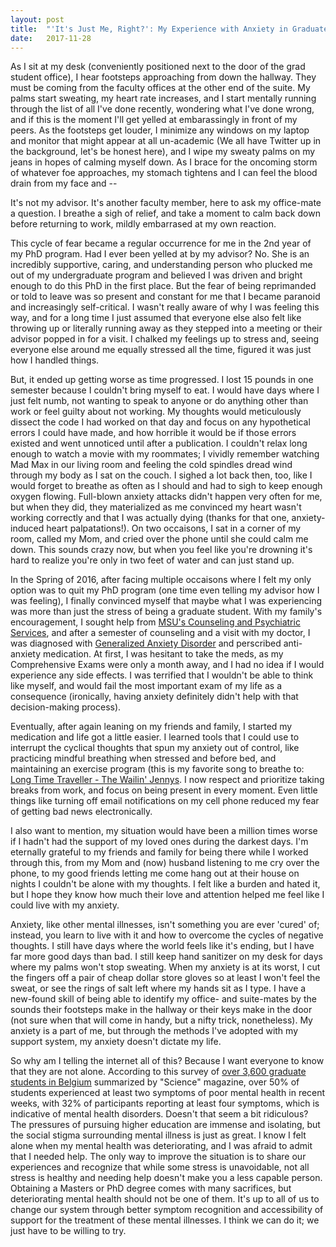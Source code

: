 ```yaml
---
layout: post
title:  "'It's Just Me, Right?': My Experience with Anxiety in Graduate School"
date:   2017-11-28
---
```


<p class="intro"><span class="dropcap">A</span>s I sit at my desk (conveniently positioned next to the door of the grad student office), I hear footsteps approaching from down the hallway. They must be coming from the faculty offices at the other end of the suite. My palms start sweating, my heart rate increases, and I start mentally running through the list of all I've done recently, wondering what I've done wrong, and if this is the moment I'll get yelled at embarassingly in front of my peers. As the footsteps get louder, I minimize any windows on my laptop and monitor that might appear at all un-academic (We all have Twitter up in the background, let's be honest here), and I wipe my sweaty palms on my jeans in hopes of calming myself down. As I brace for the oncoming storm of whatever foe approaches, my stomach tightens and I can feel the blood drain from my face and -- </p>

It's not my advisor. It's another faculty member, here to ask my office-mate a question. I breathe a sigh of relief, and take a moment to calm back down before returning to work, mildly embarrased at my own reaction. 

This cycle of fear became a regular occurrence for me in the 2nd year of my PhD program. Had I ever been yelled at by my advisor? No. She is an incredibly supportive, caring, and understanding person who plucked me out of my undergraduate program and believed I was driven and bright enough to do this PhD in the first place. But the fear of being reprimanded or told to leave was so present and constant for me that I became paranoid and increasingly self-critical. I wasn't really aware of why I was feeling this way, and for a long time I just assumed that everyone else also felt like throwing up or literally running away as they stepped into a meeting or their advisor popped in for a visit. I chalked my feelings up to stress and, seeing everyone else around me equally stressed all the time, figured it was just how I handled things.

But, it ended up getting worse as time progressed. I lost 15 pounds in one semester because I couldn't bring myself to eat. I would have days where I just felt numb, not wanting to speak to anyone or do anything other than work or feel guilty about not working. My thoughts would meticulously dissect the code I had worked on that day and focus on any hypothetical errors I could have made, and how horrible it would be if those errors existed and went unnoticed until after a publication. I couldn't relax long enough to watch a movie with my roommates; I vividly remember watching Mad Max in our living room and feeling the cold spindles dread wind through my body as I sat on the couch. I sighed a lot back then, too, like I would forget to breathe as often as I should and had to sigh to keep enough oxygen flowing. Full-blown anxiety attacks didn't happen very often for me, but when they did, they materialized as me convinced my heart wasn't working correctly and that I was actually dying (thanks for that one, anxiety-induced heart palpatations!). On two occaisons, I sat in a corner of my room, called my Mom, and cried over the phone until she could calm me down. This sounds crazy now, but when you feel like you're drowning it's hard to realize you're only in two feet of water and can just stand up.

In the Spring of 2016, after facing multiple occaisons where I felt my only option was to quit my PhD program (one time even telling my advisor how I was feeling), I finally convinced myself that maybe what I was experiencing was more than just the stress of being a graduate student. With my family's encouragement, I sought help from [MSU's Counseling and Psychiatric Services](https://caps.msu.edu/about-us/), and after a semester of counseling and a visit with my doctor, I was diagnosed with [Generalized Anxiety Disorder](https://www.mayoclinic.org/diseases-conditions/generalized-anxiety-disorder/symptoms-causes/syc-20360803?utm_source=Google&utm_medium=abstract&utm_content=Generalized-anxiety-disorder&utm_campaign=Knowledge-panel) and perscribed anti-anxiety medication. At first, I was hesitant to take the meds, as my Comprehensive Exams were only a month away, and I had no idea if I would experience any side effects. I was terrified that I wouldn't be able to think like myself, and would fail the most important exam of my life as a consequence (ironically, having anxiety definitely didn't help with that decision-making process). 

Eventually, after again leaning on my friends and family, I started my medication and life got a little easier. I learned tools that I could use to interrupt the cyclical thoughts that spun my anxiety out of control, like practicing mindful breathing when stressed and before bed, and maintaining an exercise program (this is my favorite song to breathe to: [Long Time Traveller - The Wailin' Jennys](https://www.youtube.com/watch?v=we4dvlAd-2Q). I now respect and prioritize taking breaks from work, and focus on being present in every moment. Even little things like turning off email notifications on my cell phone reduced my fear of getting bad news electronically. 

I also want to mention, my situation would have been a million times worse if I hadn't had the support of my loved ones during the darkest days. I'm eternally grateful to my friends and family for being there while I worked through this, from my Mom and (now) husband listening to me cry over the phone, to my good friends letting me come hang out at their house on nights I couldn't be alone with my thoughts. I felt like a burden and hated it, but I hope they know how much their love and attention helped me feel like I could live with my anxiety. 

Anxiety, like other mental illnesses, isn't something you are ever 'cured' of; instead, you learn to live with it and how to overcome the cycles of negative thoughts. I still have days where the world feels like it's ending, but I have far more good days than bad. I still keep hand sanitizer on my desk for days where my palms won't stop sweating. When my anxiety is at its worst, I cut the fingers off a pair of cheap dollar store gloves so at least I won't feel the sweat, or see the rings of salt left where my hands sit as I type. I have a new-found skill of being able to identify my office- and suite-mates by the sounds their footsteps make in the hallway or their keys make in the door (not sure when that will come in handy, but a nifty trick, nonetheless). My anxiety is a part of me, but through the methods I've adopted with my support system, my anxiety doesn't dictate my life.

So why am I telling the internet all of this? Because I want everyone to know that they are not alone. According to this survey of [over 3,600 graduate students in Belgium](http://www.sciencemag.org/careers/2017/04/phd-students-face-significant-mental-health-challenges) summarized by "Science" magazine, over 50% of students experienced at least two symptoms of poor mental health in recent weeks, with 32% of participants reporting at least four symptoms, which is indicative of mental health disorders. Doesn't that seem a bit ridiculous? The pressures of pursuing higher education are immense and isolating, but the social stigma surrounding mental illness is just as great. I know I felt alone when my mental health was deteriorating, and I was afraid to admit that I needed help. The only way to improve the situation is to share our experiences and recognize that while some stress is unavoidable, not all stress is healthy and needing help doesn't make you a less capable person. Obtaining a Masters or PhD degree comes with many sacrifices, but deteriorating mental health should not be one of them. It's up to all of us to change our system through better symptom recognition and accessibility of support for the treatment of these mental illnesses. I think we can do it; we just have to be willing to try.

